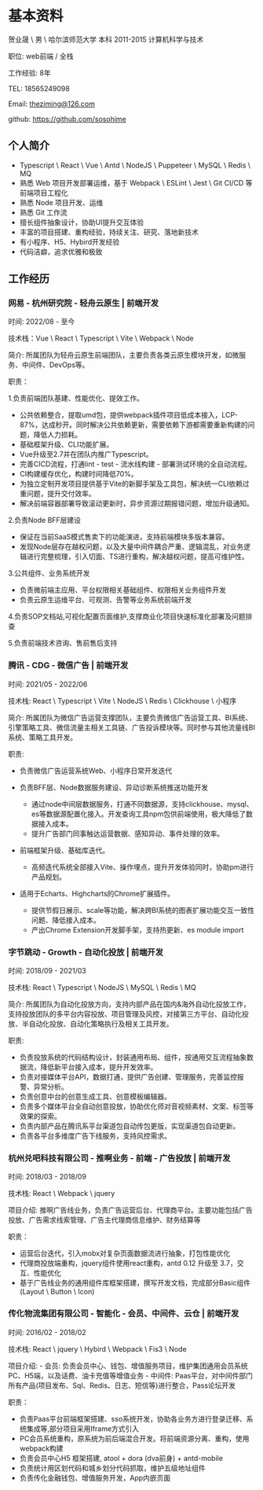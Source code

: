 # 基本资料

贺业晟 \ 男 \ 哈尔滨师范大学 本科 2011-2015 计算机科学与技术

职位: web前端 / 全栈

工作经验: 8年

TEL: 18565249098

Email: <theziming@126.com>

github: <https://github.com/sosohime>

## 个人简介

- Typescript \ React \ Vue \ Antd \ NodeJS \ Puppeteer \ MySQL \ Redis \ MQ
- 熟悉 Web 项目开发部署运维，基于 Webpack \ ESLint \ Jest \ Git CI/CD 等前端项目工程化
- 熟悉 Node 项目开发、运维
- 熟悉 Git 工作流
- 擅长组件抽象设计，协助UI提升交互体验
- 丰富的项目搭建、重构经验，持续关注、研究、落地新技术
- 有小程序、H5、Hybird开发经验
- 代码洁癖，追求优雅和极致

## 工作经历

### 网易 - 杭州研究院 - 轻舟云原生 | 前端开发

时间: 2022/08 - 至今

技术栈：Vue \ React \ Typescript \ Vite \ Webpack \ Node

简介: 所属团队为轻舟云原生前端团队，主要负责各类云原生模块开发，如微服务、中间件、DevOps等。

职责：

1.负责前端团队基建、性能优化、提效工作。

- 公共依赖整合，提取umd包，提供webpack插件项目低成本接入，LCP-87%，达成秒开。同时解决公共依赖更新，需要依赖下游都需要重新构建的问题，降低人力损耗。
- 基础框架升级、CLI功能扩展。
- Vue升级至2.7并在团队内推广Typescript。
- 完善CICD流程，打通lint - test - 流水线构建 - 部署测试环境的全自动流程。
- CI构建缓存优化，构建时间降低70%。
- 为独立定制开发项目提供基于Vite的新脚手架及工具包，解决统一CLI依赖过重问题，提升交付效率。
- 解决前端容器部署导致滚动更新时，异步资源过期报错问题，增加升级通知。

2.负责Node BFF层建设

- 保证在当前SaaS模式售卖下的功能演进，支持前端模块多版本兼容。
- 发现Node层存在越权问题，以及大量中间件耦合严重、逻辑混乱，对业务逻辑进行完整梳理，引入切面、TS进行重构，解决越权问题，提高可维护性。

3.公共组件、业务系统开发

- 负责微前端主应用、平台权限相关基础组件、权限相关业务组件开发
- 负责云原生运维平台、可观测、告警等业务系统前端开发

4.负责SOP文档站,可视化配置页面维护,支撑商业化项目快速标准化部署及问题排查

5.负责前端技术咨询、售前售后支持

### 腾讯 - CDG - 微信广告 | 前端开发

时间: 2021/05 - 2022/06

技术栈: React \ Typescript \ Vite \ NodeJS \ Redis \ Clickhouse \ 小程序

简介: 所属团队为微信广告运营支撑团队，主要负责微信广告运营工具、BI系统、引擎策略工具、微信流量主相关工具链、广告投诉模块等。同时参与其他流量线BI系统、策略工具开发。

职责:

- 负责微信广告运营系统Web、小程序日常开发迭代

- 负责BFF层、Node数据服务建设、异动诊断系统推送功能开发
  - 通过node中间层数据服务，打通不同数据源，支持clickhouse、mysql、es等数据源配置化接入。开发查询工具npm包供前端使用，极大降低了数据接入成本。
  - 提升广告部门同事触达运营数据、感知异动、事件处理的效率。

- 前端框架升级、基础库迭代。
  - 高频迭代系统全部接入Vite、操作埋点，提升开发体验同时，协助pm进行产品规划。

- 适用于Echarts、Highcharts的Chrome扩展插件。
  - 提供节假日展示、scale等功能，解决跨BI系统的图表扩展功能交互一致性问题、降低接入成本。
  - 产出Chrome Extension开发脚手架，支持热更新、es module import

### 字节跳动 - Growth - 自动化投放 | 前端开发

时间: 2018/09 - 2021/03

技术栈: React \ Typescript \ NodeJS \ MySQL \ Redis \ MQ

简介: 所属团队为自动化投放方向，支持内部产品在国内&海外自动化投放工作，支持投放团队的多平台内容投放、项目管理及风控，对接第三方平台、自动化投放、半自动化投放、自动化策略执行及相关工具开发。

职责:

- 负责投放系统的代码结构设计，封装通用布局、组件，按通用交互流程抽象数据流，降低新平台接入成本，提升开发效率。
- 负责对接媒体平台API，数据打通，提供广告创建、管理服务，完善监控报警、异常分析。
- 负责创意中台的创意生成工具、创意模板编辑器。
- 负责多个媒体平台全自动创意投放，协助优化师对音视频素材、文案、标签等效果的探索。
- 负责内部产品在腾讯系平台渠道包自动传包更版，实现渠道包自动更新。
- 负责各平台多维度广告下线服务，支持风控需求。

### 杭州兑吧科技有限公司 - 推啊业务 - 前端 - 广告投放 | 前端开发

时间: 2018/03 - 2018/09

技术栈: React \ Webpack \ jquery

项目介绍: 推啊广告线业务，负责广告运营后台、代理商平台。主要功能包括广告投放、广告需求线索管理、广告主代理商信息维护、财务结算等

职责：

- 运营后台迭代，引入mobx对复杂页面数据流进行抽象，打包性能优化
- 代理商投放端重构，jquery组件使用react重构，antd 0.12 升级至 3.7，交互、性能优化
- 基于广告线业务的通用组件库框架搭建，撰写开发文档，完成部分Basic组件 (Layout \ Button \ Icon)

### 传化物流集团有限公司 - 智能化 - 会员、中间件、云仓 | 前端开发

时间: 2016/02 - 2018/02

技术栈: React \ jquery \ Hybird \ Webpack \ Fis3 \ Node

项目介绍:
    - 会员: 负责会员中心、钱包、增值服务项目，维护集团通用会员系统PC、H5端，以及话费、油卡充值等增值业务
    - 中间件: Paas平台，对中间件部门所有产品(项目发布、Sql、Redis、日志、短信等)进行整合，Pass论坛开发

职责：

- 负责Paas平台前端框架搭建、sso系统开发，协助各业务方进行登录迁移、系统集成等,部分项目采用Iframe方式引入
- PC会员系统重构，原系统为前后端混合开发。将前端资源分离、重构，使用webpack构建
- 负责会员中心H5 框架搭建, atool + dora (dva前身) + antd-mobile
- 负责统计用区划代码和城乡划分代码抓取，维护五级地址组件
- 负责传化金融钱包、增值服务开发，App内嵌页面
